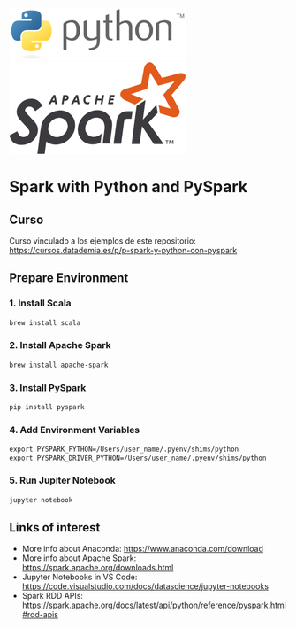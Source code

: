 ![Python Logo](./assets/logo-python.png)
![Spark Logo](./assets/logo-spark.png)

# Spark with Python and PySpark

## Curso

Curso vinculado a los ejemplos de este repositorio: https://cursos.datademia.es/p/p-spark-y-python-con-pyspark

## Prepare Environment

### 1. Install Scala

```bash
brew install scala
```

### 2. Install Apache Spark

```bash
brew install apache-spark
```

### 3. Install PySpark

```bash
pip install pyspark
```

### 4. Add Environment Variables
```
export PYSPARK_PYTHON=/Users/user_name/.pyenv/shims/python
export PYSPARK_DRIVER_PYTHON=/Users/user_name/.pyenv/shims/python
```

### 5. Run Jupiter Notebook
```bash
jupyter notebook
``` 

## Links of interest

- More info about Anaconda: https://www.anaconda.com/download
- More info about Apache Spark: https://spark.apache.org/downloads.html
- Jupyter Notebooks in VS Code: https://code.visualstudio.com/docs/datascience/jupyter-notebooks
- Spark RDD APIs: https://spark.apache.org/docs/latest/api/python/reference/pyspark.html#rdd-apis
